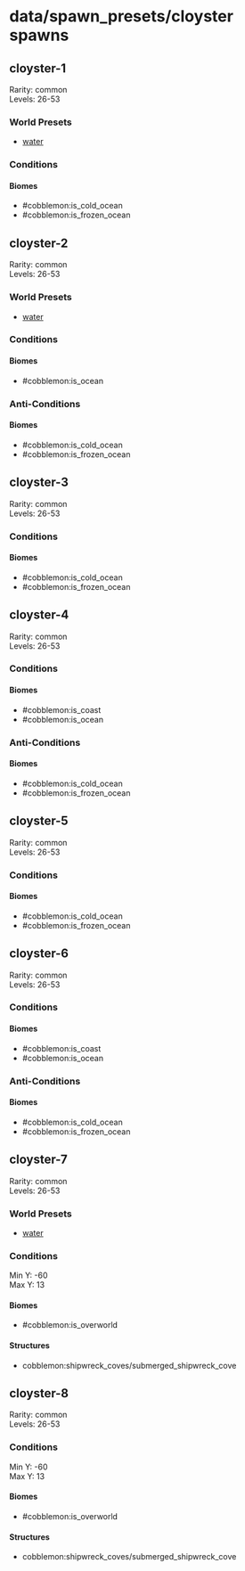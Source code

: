 # data/spawn_presets/cloyster spawns  
  
## cloyster-1  
Rarity: common  
Levels: 26-53  
  
### World Presets  
* [water](/data/world_presets/water.md)  
  
### Conditions  
  
#### Biomes  
  * #cobblemon:is_cold_ocean
  * #cobblemon:is_frozen_ocean
  
  
## cloyster-2  
Rarity: common  
Levels: 26-53  
  
### World Presets  
* [water](/data/world_presets/water.md)  
  
### Conditions  
  
#### Biomes  
  * #cobblemon:is_ocean
  
  
### Anti-Conditions  
  
#### Biomes  
  * #cobblemon:is_cold_ocean
  * #cobblemon:is_frozen_ocean
  
  
## cloyster-3  
Rarity: common  
Levels: 26-53  
  
### Conditions  
  
#### Biomes  
  * #cobblemon:is_cold_ocean
  * #cobblemon:is_frozen_ocean
  
  
## cloyster-4  
Rarity: common  
Levels: 26-53  
  
### Conditions  
  
#### Biomes  
  * #cobblemon:is_coast
  * #cobblemon:is_ocean
  
  
### Anti-Conditions  
  
#### Biomes  
  * #cobblemon:is_cold_ocean
  * #cobblemon:is_frozen_ocean
  
  
## cloyster-5  
Rarity: common  
Levels: 26-53  
  
### Conditions  
  
#### Biomes  
  * #cobblemon:is_cold_ocean
  * #cobblemon:is_frozen_ocean
  
  
## cloyster-6  
Rarity: common  
Levels: 26-53  
  
### Conditions  
  
#### Biomes  
  * #cobblemon:is_coast
  * #cobblemon:is_ocean
  
  
### Anti-Conditions  
  
#### Biomes  
  * #cobblemon:is_cold_ocean
  * #cobblemon:is_frozen_ocean
  
  
## cloyster-7  
Rarity: common  
Levels: 26-53  
  
### World Presets  
* [water](/data/world_presets/water.md)  
  
### Conditions  
Min Y: -60  
Max Y: 13  
  
#### Biomes  
  * #cobblemon:is_overworld
  
  
#### Structures  
  * cobblemon:shipwreck_coves/submerged_shipwreck_cove
  
  
## cloyster-8  
Rarity: common  
Levels: 26-53  
  
### Conditions  
Min Y: -60  
Max Y: 13  
  
#### Biomes  
  * #cobblemon:is_overworld
  
  
#### Structures  
  * cobblemon:shipwreck_coves/submerged_shipwreck_cove
  
